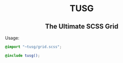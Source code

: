 <h1 align="center">TUSG</h1>
<h2 align="center">The Ultimate SCSS Grid</h2>

Usage:
```scss
@import "~tusg/grid.scss";

@include tusg();
```

